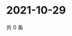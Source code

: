 # 2021-10-29

共 0 条

<!-- BEGIN WEIBO -->
<!-- 最后更新时间 Fri Oct 29 2021 18:00:36 GMT+0800 (China Standard Time) -->

<!-- END WEIBO -->
